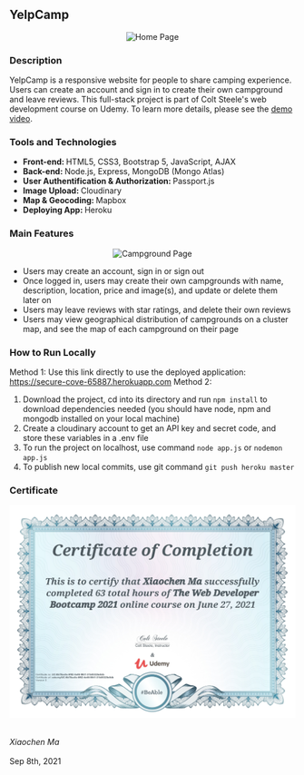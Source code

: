 ## YelpCamp

<p align="center"><img src="pictures/Screen Shot 2021-09-08 at 10.20.49 AM" alt="Home Page"></p>

### Description
YelpCamp is a responsive website for people to share camping experience. Users can create an account and sign in to create their own campground and leave reviews. This full-stack project is part of Colt Steele's web development course on Udemy. To learn more details, please see the [demo video](https://www.youtube.com/watch?v=3Gy5JuoH9Cw).

### Tools and Technologies
* <strong>Front-end: </strong>HTML5, CSS3, Bootstrap 5, JavaScript, AJAX
* <strong>Back-end: </strong>Node.js, Express, MongoDB (Mongo Atlas)
* <strong>User Authentification & Authorization: </strong>Passport.js
* <strong>Image Upload: </strong>Cloudinary
* <strong>Map & Geocoding: </strong>Mapbox
* <strong>Deploying App: </strong>Heroku

### Main Features

<p align="center"><img src="pictures/Screen Shot 2021-09-08 at 10.21.32 AM" alt="Campground Page"></p>

* Users may create an account, sign in or sign out
* Once logged in, users may create their own campgrounds with name, description, location, price and image(s), and update or delete them later on
* Users may leave reviews with star ratings, and delete their own reviews
* Users may view geographical distribution of campgrounds on a cluster map, and see the map of each campground on their page

### How to Run Locally
Method 1:  Use this link directly to use the deployed application: https://secure-cove-65887.herokuapp.com
Method 2: 
1. Download the project, cd into its directory and run `npm install` to download dependencies needed (you should have node, npm and mongodb installed on your local machine)
2. Create a cloudinary account to get an API key and secret code, and store these variables in a .env file
3. To run the project on localhost, use command  `node app.js` or  `nodemon app.js` 
4. To publish new local commits, use git command `git push heroku master`

### Certificate
<p align="center"><img src="pictures/yelpcamp_certificate.jpg" alt="Certificate of Completion"></p>

<br><em>Xiaochen Ma</em>
<br><br>Sep 8th, 2021




